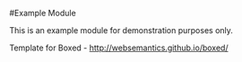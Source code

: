 #Example Module

This is an example module for demonstration purposes only.

Template for Boxed - http://websemantics.github.io/boxed/